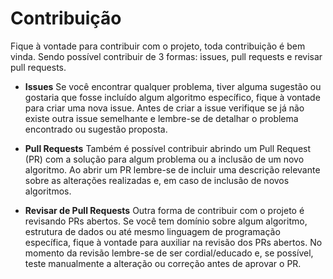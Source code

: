 # Contribuição

Fique à vontade para contribuir com o projeto, toda contribuição é bem vinda.
Sendo possível contribuir de 3 formas: issues, pull requests e revisar pull requests.

* **Issues**
Se você encontrar qualquer problema, tiver alguma sugestão ou gostaria que fosse incluído algum algoritmo específico, fique à vontade para criar uma nova issue.
Antes de criar a issue verifique se já não existe outra issue semelhante e lembre-se de detalhar o problema encontrado ou sugestão proposta.

* **Pull Requests**
Também é possível contribuir abrindo um Pull Request (PR) com a solução para algum problema ou a inclusão de um novo algoritmo.
Ao abrir um PR lembre-se de incluir uma descrição relevante sobre as alterações realizadas e, em caso de inclusão de novos algoritmos.

* **Revisar de Pull Requests**
Outra forma de contribuir com o projeto é revisando PRs abertos. 
Se você tem domínio sobre algum algoritmo, estrutura de dados ou até mesmo linguagem de programação específica, fique à vontade para auxiliar na revisão dos PRs abertos.
No momento da revisão lembre-se de ser cordial/educado e, se possível, teste manualmente a alteração ou correção antes de aprovar o PR.
